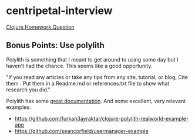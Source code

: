 # centripetal-interview

[Clojure Homework Question](./doc/Centripetal-ClojureCodingQuestion.pdf)

## Bonus Points: Use polylith

Polylith is something that I meant to get around to using some day but
I haven't had the chance. This seems like a good opportunity.

"If you read any articles or take any tips from any site, tutorial, or
blog, Cite them . Put them in a Readme.md or references.txt file to
show what research you did."

Polylith has some [great
documentation](https://polylith.gitbook.io/polylith). And some
excellent, very relevant examples:

* https://github.com/furkan3ayraktar/clojure-polylith-realworld-example-app
* https://github.com/seancorfield/usermanager-example


